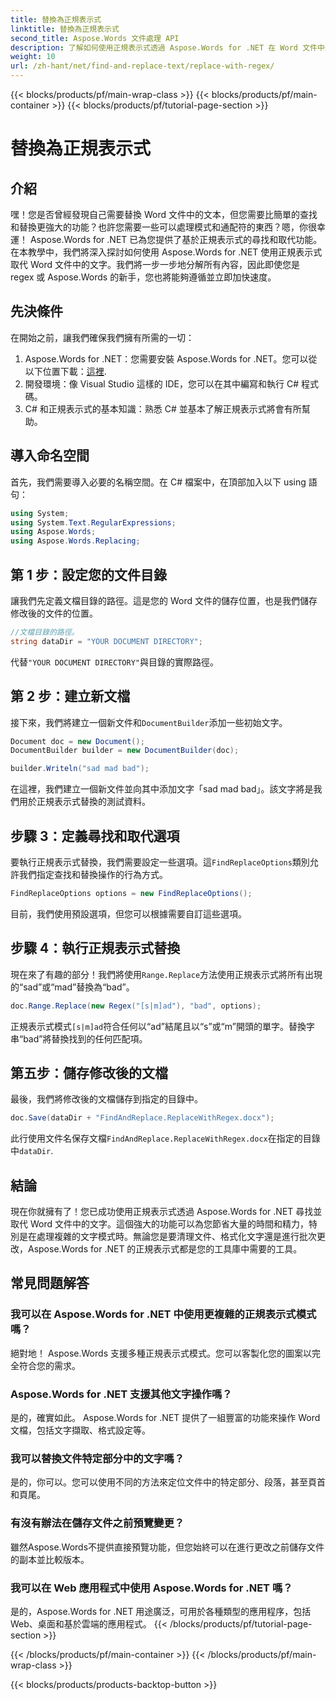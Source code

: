 ```yaml
---
title: 替換為正規表示式
linktitle: 替換為正規表示式
second_title: Aspose.Words 文件處理 API
description: 了解如何使用正規表示式透過 Aspose.Words for .NET 在 Word 文件中進行尋找和取代。請按照我們詳細的逐步指南來掌握文字操作。
weight: 10
url: /zh-hant/net/find-and-replace-text/replace-with-regex/
---
```


{{< blocks/products/pf/main-wrap-class >}}
{{< blocks/products/pf/main-container >}}
{{< blocks/products/pf/tutorial-page-section >}}

# 替換為正規表示式

## 介紹

嘿！您是否曾經發現自己需要替換 Word 文件中的文本，但您需要比簡單的查找和替換更強大的功能？也許您需要一些可以處理模式和通配符的東西？嗯，你很幸運！ Aspose.Words for .NET 已為您提供了基於正規表示式的尋找和取代功能。在本教學中，我們將深入探討如何使用 Aspose.Words for .NET 使用正規表示式取代 Word 文件中的文字。我們將一步一步地分解所有內容，因此即使您是 regex 或 Aspose.Words 的新手，您也將能夠遵循並立即加快速度。

## 先決條件

在開始之前，讓我們確保我們擁有所需的一切：
1. Aspose.Words for .NET：您需要安裝 Aspose.Words for .NET。您可以從以下位置下載：[這裡](https://releases.aspose.com/words/net/).
2. 開發環境：像 Visual Studio 這樣的 IDE，您可以在其中編寫和執行 C# 程式碼。
3. C# 和正規表示式的基本知識：熟悉 C# 並基本了解正規表示式將會有所幫助。

## 導入命名空間

首先，我們需要導入必要的名稱空間。在 C# 檔案中，在頂部加入以下 using 語句：

```csharp
using System;
using System.Text.RegularExpressions;
using Aspose.Words;
using Aspose.Words.Replacing;
```

## 第 1 步：設定您的文件目錄

讓我們先定義文檔目錄的路徑。這是您的 Word 文件的儲存位置，也是我們儲存修改後的文件的位置。

```csharp
//文檔目錄的路徑。
string dataDir = "YOUR DOCUMENT DIRECTORY";
```

代替`"YOUR DOCUMENT DIRECTORY"`與目錄的實際路徑。

## 第 2 步：建立新文檔

接下來，我們將建立一個新文件和`DocumentBuilder`添加一些初始文字。

```csharp
Document doc = new Document();
DocumentBuilder builder = new DocumentBuilder(doc);

builder.Writeln("sad mad bad");
```

在這裡，我們建立一個新文件並向其中添加文字「sad mad bad」。該文字將是我們用於正規表示式替換的測試資料。

## 步驟 3：定義尋找和取代選項

要執行正規表示式替換，我們需要設定一些選項。這`FindReplaceOptions`類別允許我們指定查找和替換操作的行為方式。

```csharp
FindReplaceOptions options = new FindReplaceOptions();
```

目前，我們使用預設選項，但您可以根據需要自訂這些選項。

## 步驟 4：執行正規表示式替換

現在來了有趣的部分！我們將使用`Range.Replace`方法使用正規表示式將所有出現的“sad”或“mad”替換為“bad”。

```csharp
doc.Range.Replace(new Regex("[s|m]ad"), "bad", options);
```

正規表示式模式`[s|m]ad`符合任何以“ad”結尾且以“s”或“m”開頭的單字。替換字串“bad”將替換找到的任何匹配項。

## 第五步：儲存修改後的文檔

最後，我們將修改後的文檔儲存到指定的目錄中。

```csharp
doc.Save(dataDir + "FindAndReplace.ReplaceWithRegex.docx");
```

此行使用文件名保存文檔`FindAndReplace.ReplaceWithRegex.docx`在指定的目錄中`dataDir`.

## 結論

現在你就擁有了！您已成功使用正規表示式透過 Aspose.Words for .NET 尋找並取代 Word 文件中的文字。這個強大的功能可以為您節省大量的時間和精力，特別是在處理複雜的文字模式時。無論您是要清理文件、格式化文字還是進行批次更改，Aspose.Words for .NET 的正規表示式都是您的工具庫中需要的工具。

## 常見問題解答

### 我可以在 Aspose.Words for .NET 中使用更複雜的正規表示式模式嗎？  
絕對地！ Aspose.Words 支援多種正規表示式模式。您可以客製化您的圖案以完全符合您的需求。

### Aspose.Words for .NET 支援其他文字操作嗎？  
是的，確實如此。 Aspose.Words for .NET 提供了一組豐富的功能來操作 Word 文檔，包括文字擷取、格式設定等。

### 我可以替換文件特定部分中的文字嗎？  
是的，你可以。您可以使用不同的方法來定位文件中的特定部分、段落，甚至頁首和頁尾。

### 有沒有辦法在儲存文件之前預覽變更？  
雖然Aspose.Words不提供直接預覽功能，但您始終可以在進行更改之前儲存文件的副本並比較版本。

### 我可以在 Web 應用程式中使用 Aspose.Words for .NET 嗎？  
是的，Aspose.Words for .NET 用途廣泛，可用於各種類型的應用程序，包括 Web、桌面和基於雲端的應用程式。
{{< /blocks/products/pf/tutorial-page-section >}}

{{< /blocks/products/pf/main-container >}}
{{< /blocks/products/pf/main-wrap-class >}}

{{< blocks/products/products-backtop-button >}}
